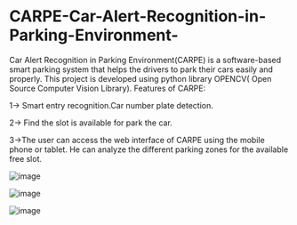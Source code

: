 # CARPE-Car-Alert-Recognition-in-Parking-Environment-
Car Alert Recognition in Parking Environment(CARPE) is a software-based smart parking system that helps the drivers  to park their cars easily and properly.
This project is developed using python library OPENCV( Open Source Computer Vision Library).
Features of CARPE:

1-> Smart entry recognition.Car number plate detection.

2-> Find the slot is available for park the car.

3->The user can access the web interface of CARPE using the mobile phone or tablet. He can analyze the
different parking zones for the available free slot.

![image](https://user-images.githubusercontent.com/76396019/230549113-8779d33d-2ada-463b-8b22-c9dc82f97787.png)

![image](https://user-images.githubusercontent.com/76396019/230549502-30497024-41e8-42b3-a997-46fa05cfc4f1.png)

![image](https://user-images.githubusercontent.com/76396019/230549556-13205819-1692-4313-9bab-f9ba6abd2b63.png)

